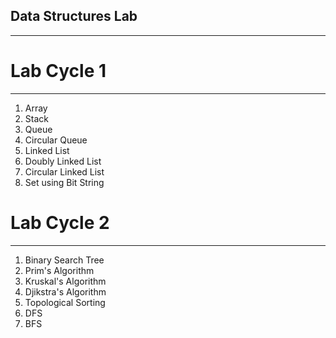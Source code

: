 ## Data Structures Lab
-----------------------
# Lab Cycle 1
------------------
1. Array
2. Stack
3. Queue
4. Circular Queue
5. Linked List
6. Doubly Linked List
7. Circular Linked List
8. Set using Bit String
# Lab Cycle 2
------------------
1. Binary Search Tree
2. Prim's Algorithm
3. Kruskal's Algorithm
4. Djikstra's Algorithm
5. Topological Sorting
6. DFS
7. BFS